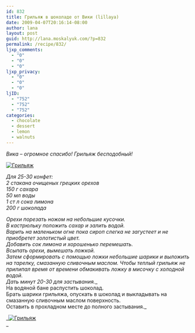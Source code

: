 ```yaml
---
id: 832
title: Грильяж в шоколаде от Вики (lillaya)
date: 2009-04-07T20:16:14-08:00
author: lana
layout: post
guid: http://lana.moskalyuk.com/?p=832
permalink: /recipe/832/
ljxp_comments:
  - "0"
  - "0"
  - "0"
ljxp_privacy:
  - "0"
  - "0"
  - "0"
ljID:
  - "752"
  - "752"
  - "752"
categories:
  - chocolate
  - dessert
  - lemon
  - walnuts
---
```

_Вика &#8211; огромное спасибо! Грильяж бесподобный!_

<a class="flickr-image alignnone" title="Грильяж" rel="flickr-mgr" href="http://www.flickr.com/photos/67405678@N00/3423134434/"><img class="flickr-medium" src="http://farm4.static.flickr.com/3550/3423134434_ee4c4481cd.jpg" alt="Грильяж" /></a>

_Для 25-30 конфет:  
2 стакана очищеных грецких орехов  
150 г сахара  
50 мл воды  
1 ст л сока лимона  
200 г шоколада_

_Орехи порезать ножом на небольшие кусочки.  
В кастрюльку положить сахар и залить водой.  
Варить на маленьком огне пока сироп слегка не загустеет и не приобретет золотистый цвет.  
Добавить сок лимона и хорошенько перемешать.  
Всыпать орехи, вымешать ложкой.  
Затем сформировать с помощью ложки небольшие шарики и выложить на тарелку, смазанную сливочным маслом. Чтобы теплый грильяж не прилипал время от времени обмакивать ложку в мисочку с холодной водой.  
Дать минут 20-30 для застывания.__  
На водяной бане распустить шоколад.  
Брать шарики грильяжа, опускать в шоколад и выкладывать на смазанную сливочным маслом поверхность.  
Оставить в прохладном месте до полного застывания._

_<a class="flickr-image alignnone" title="Грильяж " rel="flickr-mgr" href="http://www.flickr.com/photos/67405678@N00/3423139418/"><img class="flickr-medium" src="http://farm4.static.flickr.com/3392/3423139418_d52c34c308.jpg" alt="Грильяж " /></a>  
_